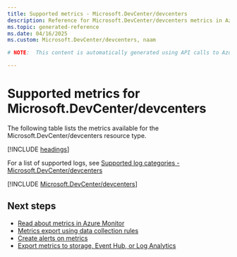 ```yaml
---
title: Supported metrics - Microsoft.DevCenter/devcenters
description: Reference for Microsoft.DevCenter/devcenters metrics in Azure Monitor.
ms.topic: generated-reference
ms.date: 04/16/2025
ms.custom: Microsoft.DevCenter/devcenters, naam

# NOTE:  This content is automatically generated using API calls to Azure. Any edits made on these files will be overwritten in the next run of the script. 

---
```


  
# Supported metrics for Microsoft.DevCenter/devcenters
  
The following table lists the metrics available for the Microsoft.DevCenter/devcenters resource type.  
  
  
[!INCLUDE [headings](~/reusable-content/ce-skilling/azure/includes/azure-monitor/reference/metrics/metrics-headings.md)]  
  
  
  
For a list of supported logs, see [Supported log categories - Microsoft.DevCenter/devcenters](../supported-logs/microsoft-devcenter-devcenters-logs.md)  
  
 

[!INCLUDE [Microsoft.DevCenter/devcenters](~/reusable-content/ce-skilling/azure/includes/azure-monitor/reference/metrics/microsoft-devcenter-devcenters-metrics-include.md)]  



## Next steps

- [Read about metrics in Azure Monitor](/azure/azure-monitor/data-platform)
- [Metrics export using data collection rules](/azure/azure-monitor/essentials/data-collection-metrics)
- [Create alerts on metrics](/azure/azure-monitor/alerts/alerts-overview)
- [Export metrics to storage, Event Hub, or Log Analytics](/azure/azure-monitor/essentials/platform-logs-overview)
